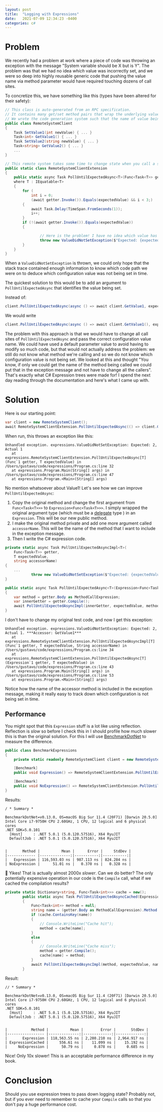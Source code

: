 ```yaml
---
layout: post
title:  "Logging with Expressions"
date:   2021-07-09 12:34:23 -0400
categories: c#
---
```

# Problem
We recently had a problem at work where a piece of code was throwing an exception with the message "System variable should be X but is Y". The problem was that we had no idea _which_ value was incorrectly set, and we were so deep into highly reusable generic code that pushing the value name via method parameter would have required touching dozens of call sites.

To concretize this, we have something like this (types have been altered for their safety):

```csharp
// This class is auto-generated from an RPC specification.
// It contains many get/set method pairs that wrap the underlying values the remote system exposes.
// We wrote the code generation system such that the name of value being accesses is part of the method name, which also makes it easy to spot when someone makes a breaking change to the RPC contact because code stops compiling!
public class RemoteSystemClient
{
    Task SetValue1(int newValue) { ... }
    Task<int> GetValue1() { ... }
    Task SetValue2(string newValue) { ... }
    Task<string> GetValue2() { ... }
    ...
}

// This remote system takes some time to change state when you call a setter, what we really wanted was to block until we could observe that the state really changed.
public static class RemoteSystemClientExtension
{
    public static async Task PollUntilExpectedAsync<T>(Func<Task<T>> getter, T expectedValue)
    where T : IEquatable<T>
    {
        for (
            int i = 0;
            (await getter.Invoke()).Equals(expectedValue) && i < 3;)
        {
            await Task.Delay(TimeSpan.FromSeconds(1));
            i++;
        }
        if (!(await getter.Invoke()).Equals(expectedValue))
        {

                // Here is the problem! I have no idea which value has an incorrect value.
                throw new ValueDidNotSetException($"Expected: {expectedValue}, Actual {await getter.Invoke()}");
        }
    }
}
```

When a `ValueDidNotSetException` is thrown, we could only hope that the stack trace contained enough information to know which code path we were on to deduce which configuration value was not being set in time.

The quickest solution to this would be to add an argument to `PollUntilExpectedAsync` that identifies the value being set. 

Instead of:
```csharp
client.PollUntilExpectedAsync(async () => await client.GetValue1, expectedValue: 1);
```
We would write
```csharp
client.PollUntilExpectedAsync(async () => await client.GetValue1(), expectedValue: 1, name: "Value1");
```
The problem with this approach is that we would have to change all call sites of `PollUntilExpectedAsync` and pass the correct configuration value name.
We could have used a default parameter value to avoid having to modify so much code, but that would not actually address the problem: we still do not know what method we're calling and so we do not know which configuration value is not being set.
We looked at this and thought "You know, if only we could get the name of the method being called we could put that in the exception message and not have to change all the callers".
That's exactly what C# Expression trees were made for!
I spend the next day reading through the documentation and here's what I came up with.

# Solution
Here is our starting point: 
```csharp
var client = new RemoteSystemClient();
await RemoteSystemClientExtension.PollUntilExpectedAsync(() => client.GetValue1(), 2);
```
When run, this throws an exception like this:
```
Unhandled exception. expressions.ValueDidNotSetException: Expected: 2, Actual 1
   at expressions.RemoteSystemClientExtension.PollUntilExpectedAsync[T](Func`1 getter, T expectedValue) in /Users/gustavo/code/expressions/Program.cs:line 32
   at expressions.Program.Main(String[] args) in /Users/gustavo/code/expressions/Program.cs:line 47
   at expressions.Program.<Main>(String[] args)
```

No mention whatsoever about Value1! Let's see how we can improve `PollUntilExpectedAsync`:

1. Copy the original method and change the first argument from `Func<Task<T>>>` to `Expression<Func<Task<T>>>`. I simply wrapped the original argument type (which must be a [delegate] type ) in an `Expression`. This will be our new public method.
1. I make the original method private and add one more argument called `accessorName`. This will be the name of the method that I want to include in the exception message.
1. Then I write the C# expression code.

```csharp
private static async Task PollUntilExpectedAsyncImpl<T>(
    Func<Task<T>> getter,
    T expectedValue,
    string accessorName)
{
    ...
            throw new ValueDidNotSetException($"Expected: {expectedValue}, Actual {await getter.Invoke()}. Accessor: {accessorName}");
}

public static async Task PollUntilExpectedAsync<T>(Expression<Func<Task<T>>> getter, T expectedValue)
{
    var method = getter.Body as MethodCallExpression;
    var innerGetter = getter.Compile();
    await PollUntilExpectedAsyncImpl(innerGetter, expectedValue, method.Method.Name);
}
```

I don't have to change my original test code, and now I get this exception:

```
Unhandled exception. expressions.ValueDidNotSetException: Expected: 2, Actual 1. ***Accessor: GetValue1***
   at expressions.RemoteSystemClientExtension.PollUntilExpectedAsyncImpl[T](Func`1 getter, T expectedValue, String accessorName) in /Users/gustavo/code/expressions/Program.cs:line 34
   at expressions.RemoteSystemClientExtension.PollUntilExpectedAsync[T](Expression`1 getter, T expectedValue) in /Users/gustavo/code/expressions/Program.cs:line 43
   at expressions.Program.Main(String[] args) in /Users/gustavo/code/expressions/Program.cs:line 53
   at expressions.Program.<Main>(String[] args)
```

Notice how the name of the accessor method is included in the exception message, making it really easy to track down which configuration is not being set in time.

## Performance
You might spot that this `Expression` stuff is a lot like using reflection.
Reflection is _slow_ so before I check this in I should profile how much slower this is than the original solution.
For this I will use [BenchmarkDotNet] to measure the difference.

```csharp
public class BenchmarkExpressions
{
    private static readonly RemoteSystemClient client = new RemoteSystemClient();

    [Benchmark]
    public void Expression() => RemoteSystemClientExtension.PollUntilExpectedAsync(() => client.GetValue1(), 1).Wait();

    [Benchmark]
    public void NoExpression() => RemoteSystemClientExtension.PollUntilExpectedAsyncImpl(client.GetValue1, 1, "GetValue1").Wait();
}
```

Results:

```
/ * Summary *

BenchmarkDotNet=v0.13.0, OS=macOS Big Sur 11.4 (20F71) [Darwin 20.5.0]
Intel Core i7-9750H CPU 2.60GHz, 1 CPU, 12 logical and 6 physical cores
.NET SDK=5.0.101
  [Host]     : .NET 5.0.1 (5.0.120.57516), X64 RyuJIT
  DefaultJob : .NET 5.0.1 (5.0.120.57516), X64 RyuJIT


|       Method |          Mean |      Error |     StdDev |
|------------- |--------------:|-----------:|-----------:|
|   Expression | 116,593.03 ns | 987.113 ns | 824.284 ns |
| NoExpression |      51.01 ns |   0.370 ns |   0.328 ns |
```

😬 Yikes! That is actually almost 2000x *slower*. Can we do better? The only potentially expensive operation in our code is the `Compile` call, what if we cached the compilation results?

```csharp
private static Dictionary<string, Func<Task<int>>> cache = new();
        public static async Task PollUntilExpectedAsyncCached(Expression<Func<Task<int>>> getter, int expectedValue)
        {
            Func<Task<int>> method = null;
            string name = (getter.Body as MethodCallExpression).Method.Name;
            if (cache.ContainsKey(name))
            {
                // Console.WriteLine("Cache hit");
                method = cache[name];
            }
            else
            {
                // Console.WriteLine("Cache miss");
                method = getter.Compile();
                cache[name] = method;
            }
            await PollUntilExpectedAsyncImpl(method, expectedValue, name);
        }
```
Result:
```
// * Summary *

BenchmarkDotNet=v0.13.0, OS=macOS Big Sur 11.4 (20F71) [Darwin 20.5.0]
Intel Core i7-9750H CPU 2.60GHz, 1 CPU, 12 logical and 6 physical cores
.NET SDK=5.0.101
  [Host]     : .NET 5.0.1 (5.0.120.57516), X64 RyuJIT
  DefaultJob : .NET 5.0.1 (5.0.120.57516), X64 RyuJIT


|           Method |          Mean |        Error |       StdDev |
|----------------- |--------------:|-------------:|-------------:|
|       Expression | 118,563.55 ns | 2,280.210 ns | 2,964.917 ns |
| ExpressionCached |     556.61 ns |    11.099 ns |    15.192 ns |
|     NoExpression |      50.79 ns |     0.878 ns |     0.685 ns |
```
Nice! Only 10x slower! This is an acceptable performance difference in my book.

# Conclusion
Should you use expression trees to pass down logging state? Probably not, but if you ever need to remember to cache your `Compile` calls so that you don't pay a huge performance cost.

[delegate]: https://docs.microsoft.com/en-us/dotnet/csharp/programming-guide/delegates/
[BenchmarkDotNet]: https://benchmarkdotnet.org/